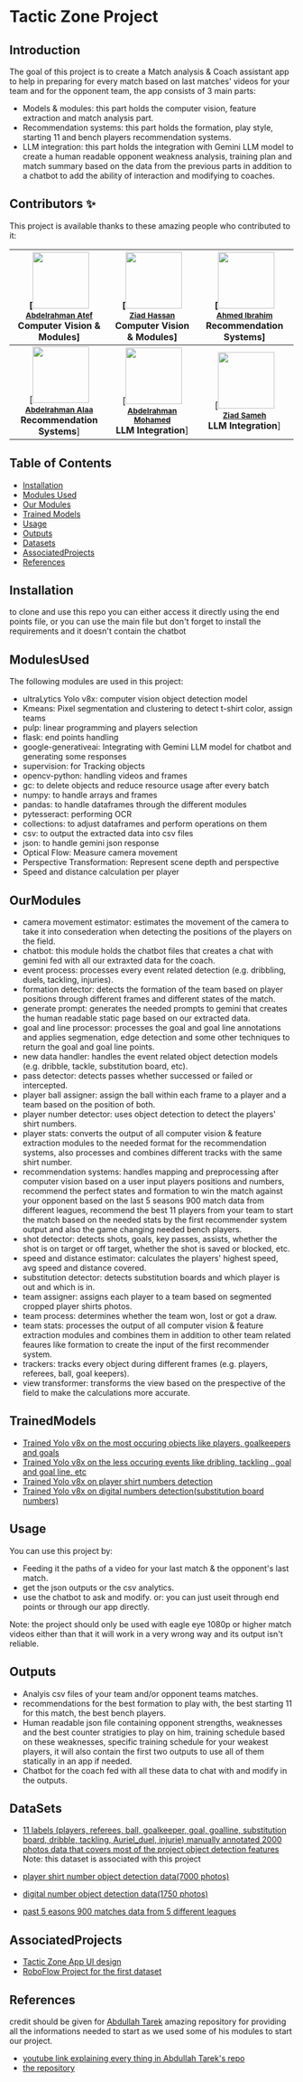 # Tactic Zone Project

## Introduction
The goal of this project is to create a Match analysis & Coach assistant app to help in preparing for every match based on last matches' videos for your team and for the opponent team, the app consists of 3 main parts:
- Models & modules: this part holds the computer vision, feature extraction and match analysis part.
- Recommendation systems: this part holds the formation, play style, starting 11 and bench players recommendation systems.
- LLM integration: this part holds the integration with Gemini LLM model to create a human readable opponent weakness analysis, training plan and match summary based on the data from the previous parts in addition to a chatbot to add the ability of interaction and modifying to coaches.

## Contributors ✨

This project is available thanks to these amazing people who contributed to it:

| [<img src="https://avatars.githubusercontent.com/u/109768834?v=4" width="100px;"/><br /><sub><b>[Abdelrahman Atef](https://github.com/AbdelrahmanAtef01)</b></sub><br />**Computer Vision & Modules**] | [<img src="https://avatars.githubusercontent.com/u/79551355?v=4" width="100px;"/><br /><sub><b>[Ziad Hassan](https://github.com/ziad640)</b></sub><br />**Computer Vision & Modules**] | [<img src="https://avatars.githubusercontent.com/u/96237323?v=4" width="100px;"/><br /><sub><b>[Ahmed Ibrahim](https://github.com/AhmedIbrahemAhmed)</b></sub><br />**Recommendation Systems**] |
| :---: | :---: | :---: |
| [<img src="https://avatars.githubusercontent.com/u/119015507?v=4" width="100px;"/><br /><sub><b>[Abdelrahman Alaa](https://github.com/NA70X)</b></sub><br />**Recommendation Systems**] | [<img src="https://avatars.githubusercontent.com/u/136976977?v=4" width="100px;"/><br /><sub><b>[Abdelrahman Mohamed](https://github.com/AbdooMohamedd)</b></sub><br />**LLM Integration**] | [<img src="https://avatars.githubusercontent.com/u/98721410?v=4" width="100px;"/><br /><sub><b>[Ziad Sameh](https://github.com/Ziad-Sameh3)</b></sub><br />**LLM Integration**] |



## Table of Contents
- [Installation](#Installation)
- [Modules Used](#ModulesUsed)
- [Our Modules](#OurModules)
- [Trained Models](#TrainedModels)
- [Usage](#Usage)
- [Outputs](#Outputs)
- [Datasets](#Datasets)
- [AssociatedProjects](#AssociatedProjects)
- [References](#References)

## Installation
to clone and use this repo you can either access it directly using the end points file, or you can use the main file but don't forget to install the requirements and it doesn't contain the chatbot

## ModulesUsed
The following modules are used in this project:
- ultraLytics Yolo v8x: computer vision object detection model
- Kmeans: Pixel segmentation and clustering to detect t-shirt color, assign teams
- pulp: linear programming and players selection
- flask: end points handling
- google-generativeai: Integrating with Gemini LLM model for chatbot and generating some responses 
- supervision: for Tracking objects
- opencv-python: handling videos and frames
- gc: to delete objects and reduce resource usage after every batch
- numpy: to handle arrays and frames
- pandas: to handle dataframes through the different modules
- pytesseract: performing OCR
- collections: to adjust dataframes and perform operations on them
- csv: to output the extracted data into csv files
- json: to handle gemini json response
- Optical Flow: Measure camera movement
- Perspective Transformation: Represent scene depth and perspective
- Speed and distance calculation per player

## OurModules
- camera movement estimator: estimates the movement of the camera to take it into consederation when detecting the positions of the players on the field.
- chatbot: this module holds the chatbot files that creates a chat with gemini fed with all our extraxted data for the coach.
- event process: processes every event related detection (e.g. dribbling, duels, tackling, injuries).
- formation detector: detects the formation of the team based on player positions through different frames and different states of the match.
- generate prompt: generates the needed prompts to gemini that creates the human readable static page based on our extracted data.
- goal and line processor: processes the goal and goal line annotations and applies segmenation, edge detection and some other techniques to return the goal and goal line points.
- new data handler: handles the event related object detection models (e.g. dribble, tackle, substitution board, etc).
- pass detector: detects passes whether successed or failed or intercepted.
- player ball assigner: assign the ball within each frame to a player and a team based on the position of both.
- player number detector: uses object detection to detect the players' shirt numbers.
- player stats: converts the output of all computer vision & feature extraction modules to the needed format for the recommendation systems, also processes and combines different tracks with the same shirt number.
- recommendation systems: handles mapping and preprocessing after computer vision based on a user input players positions and numbers, recommend the perfect states and formation to win the match against your opponent based on the last 5 seasons 900 match data from different leagues, recommend the best 11 players from your team to start the match based on the needed stats by the first recommender system output and also the game changing needed bench players.
- shot detector: detects shots, goals, key passes, assists, whether the shot is on target or off target, whether the shot is saved or blocked, etc.
- speed and distance estimator: calculates the players' highest speed, avg speed and distance covered.
- substitution detector: detects substitution boards and which player is out and which is in.
- team assigner: assigns each player to a team based on segmented cropped player shirts photos. 
- team process: determines whether the team won, lost or got a draw.
- team stats: processes the output of all computer vision & feature extraction modules and combines them in addition to other team related feaures like formation to create the input of the first recommender system.
- trackers: tracks every object during different frames (e.g. players, referees, ball, goal keepers).
- view transformer: transforms the view based on the prespective of the field to make the calculations more accurate.

## TrainedModels
- [Trained Yolo v8x on the most occuring objects like players, goalkeepers and goals](https://www.dropbox.com/scl/fi/5wh4yy2ego497sw7ut01y/old_data.pt?rlkey=pkktrpl7kudux5xbaxu2is550&st=ftxxrz0d&dl=1)
- [Trained Yolo v8x on the less occuring events like dribling, tackling , goal and goal line, etc](https://www.dropbox.com/scl/fi/9zf9x3w7r4rizmnn9cbk3/new_data.pt?rlkey=h5gnex1tc0i5egsjpoe3hct5l&st=2araenae&dl=1)
- [Trained Yolo v8x on player shirt numbers detection](https://www.dropbox.com/scl/fi/fmkdhhn8aas1jjr3l2xc3/playershirt.pt?rlkey=8kra62hs2fc36p677sm4ms32c&st=70rxlt6a&dl=1)
- [Trained Yolo v8x on digital numbers detection(substitution board numbers)](https://www.dropbox.com/scl/fi/638s1flkxaeey0vv2vlrg/Substitution.pt?rlkey=j4720865x3afz53yfzx9xmazo&st=kg4o6z75&dl=1)


## Usage
You can use this project by:
- Feeding it the paths of a video for your last match &  the opponent's last match.
- get the json outputs or the csv analytics.
- use the chatbot to ask and modify.
or: 
you can just useit through end points or through our app directly.

Note: the project should only be used with eagle eye 1080p or higher match videos either than that it will work in a very wrong way and its output isn't reliable.

## Outputs
- Analyis csv files of your team and/or opponent teams matches.
- recommendations for the best formation to play with, the best starting 11 for this match, the best bench players.
- Human readable json file containing opponent strengths, weaknesses and the best counter stratigies to play on him, training schedule based on these weaknesses, specific training schedule for your weakest players, it will also contain the first two outputs to use all of them statically in an app if needed.
- Chatbot for the coach fed with all these data to chat with and modify in the outputs.

## DataSets
- [11 labels (players, referees, ball, goalkeeper, goal, goalline, substitution board, dribble, tackling, Auriel_duel, injurie) manually annotated 2000 photos data that covers most of the project object detection features](https://universe.roboflow.com/abdelrahmanatef-kd8yt/tactic_zone-c0oag)
Note: this dataset is associated with this project

- [player shirt number object detection data(7000 photos)]( https://universe.roboflow.com/volleyai-actions/jersey-number-detection-s01j4 )
- [digital number object detection data(1750 photos)](https://universe.roboflow.com/project-kaqwa/numbers-ssusk/dataset/1)
- [past 5 easons 900 matches data from 5 different leagues](https://www.kaggle.com/datasets/leslliesayrus/soccer-matches)

## AssociatedProjects
- [Tactic Zone App UI design](https://www.figma.com/design/Ue1XtbxTyZa05I62G22bm7/Tactic-zone?node-id=1-107&t=7sEtAa1aTVYJeRTg-1)
- [RoboFlow Project for the first dataset](https://universe.roboflow.com/abdelrahmanatef-kd8yt/tactic_zone-c0oag)

## References

credit should be given for [Abdullah Tarek](https://github.com/abdullahtarek) amazing repository for providing all the informations needed to start as we used some of his modules to start our project.

- [youtube link explaining every thing in Abdullah Tarek's repo](https://youtu.be/neBZ6huolkg?si=YxXXMiTmlvRzAoC-) 
- [the repository](https://github.com/abdullahtarek/football_analysis)
